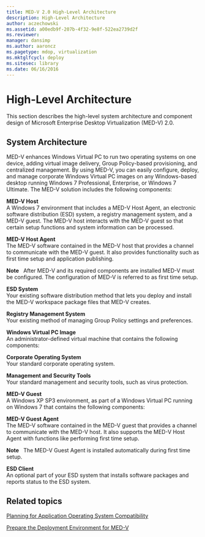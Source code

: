 ```yaml
---
title: MED-V 2.0 High-Level Architecture
description: High-Level Architecture
author: aczechowski
ms.assetid: a00edb9f-207b-4f32-9e8f-522ea2739d2f
ms.reviewer: 
manager: dansimp
ms.author: aaroncz
ms.pagetype: mdop, virtualization
ms.mktglfcycl: deploy
ms.sitesec: library
ms.date: 06/16/2016
---
```



# High-Level Architecture


This section describes the high-level system architecture and component design of Microsoft Enterprise Desktop Virtualization (MED-V) 2.0.

## System Architecture


MED-V enhances Windows Virtual PC to run two operating systems on one device, adding virtual image delivery, Group Policy-based provisioning, and centralized management. By using MED-V, you can easily configure, deploy, and manage corporate Windows Virtual PC images on any Windows-based desktop running Windows 7 Professional, Enterprise, or Windows 7 Ultimate. The MED-V solution includes the following components:

<a href="" id="---------------med-v-host"></a> **MED-V Host**  
A Windows 7 environment that includes a MED-V Host Agent, an electronic software distribution (ESD) system, a registry management system, and a MED-V guest. The MED-V host interacts with the MED-V guest so that certain setup functions and system information can be processed.

<a href="" id="-------------------med-v-host-agent"></a> **MED-V Host Agent**  
The MED-V software contained in the MED-V host that provides a channel to communicate with the MED-V guest. It also provides functionality such as first time setup and application publishing.

**Note**  
After MED-V and its required components are installed MED-V must be configured. The configuration of MED-V is referred to as first time setup.

 

<a href="" id="esd-system"></a>**ESD System**  
Your existing software distribution method that lets you deploy and install the MED-V workspace package files that MED-V creates.

<a href="" id="registry-management-system"></a>**Registry Management System**  
Your existing method of managing Group Policy settings and preferences.

<a href="" id="windows-virtual-pc-image"></a>**Windows Virtual PC Image**  
An administrator-defined virtual machine that contains the following components:

<a href="" id="corporate-operating-system"></a>**Corporate Operating System**  
Your standard corporate operating system.

<a href="" id="management-and-security-tools"></a>**Management and Security Tools**  
Your standard management and security tools, such as virus protection.

<a href="" id="-----------------------med-v-guest"></a> **MED-V Guest**  
A Windows XP SP3 environment, as part of a Windows Virtual PC running on Windows 7 that contains the following components:

<a href="" id="---------------------------med-v-guest-agent"></a> **MED-V Guest Agent**  
The MED-V software contained in the MED-V guest that provides a channel to communicate with the MED-V host. It also supports the MED-V Host Agent with functions like performing first time setup.

**Note**  
The MED-V Guest Agent is installed automatically during first time setup.

 

<a href="" id="esd-client"></a>**ESD Client**  
An optional part of your ESD system that installs software packages and reports status to the ESD system.

## Related topics


[Planning for Application Operating System Compatibility](planning-for-application-operating-system-compatibility.md)

[Prepare the Deployment Environment for MED-V](prepare-the-deployment-environment-for-med-v.md)

 

 





